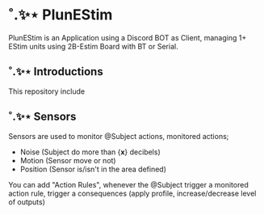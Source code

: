 # ˚.✨⋆ PlunEStim

PlunEStim is an Application using a Discord BOT as Client, managing 1+ EStim units using 2B-Estim Board with BT or Serial.

## ˚.✨⋆ Introductions

This repository include

## ˚.✨⋆ Sensors

Sensors are used to monitor @Subject actions, monitored actions;

- Noise (Subject do more than {**x**} decibels)
- Motion  (Sensor move or not)
- Position (Sensor is/isn't in the area defined)

You can add "Action Rules", whenever the @Subject trigger a monitored action rule, trigger a consequences (apply profile, increase/decrease level of outputs)
